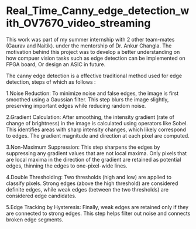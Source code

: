# Real_Time_Canny_edge_detection_with_OV7670_video_streaming
 This work was part of my summer internship with 2 other team-mates (Gaurav and Naitik). under the mentorship of Dr. Ankur Changla. The motivation behind this project was to develop a better understanding on how compuer vision tasks such as edge detection can be implemented on FPGA board, Or design an ASIC in future.

The canny edge detection is a effective traditional method used for edge detection, steps of which as follows :

1.Noise Reduction: To minimize noise and false edges, the image is first smoothed using a Gaussian filter. This step blurs the image slightly, preserving important edges while reducing random noise.

2.Gradient Calculation: After smoothing, the intensity gradient (rate of change of brightness) in the image is calculated using operators like Sobel. This identifies areas with sharp intensity changes, which likely correspond to edges. The gradient magnitude and direction at each pixel are computed.

3.Non-Maximum Suppression: This step sharpens the edges by suppressing any gradient values that are not local maxima. Only pixels that are local maxima in the direction of the gradient are retained as potential edges, thinning the edges to one-pixel-wide lines.

4.Double Thresholding: Two thresholds (high and low) are applied to classify pixels. Strong edges (above the high threshold) are considered definite edges, while weak edges (between the two thresholds) are considered edge candidates.

5.Edge Tracking by Hysteresis: Finally, weak edges are retained only if they are connected to strong edges. This step helps filter out noise and connects broken edge segments.

